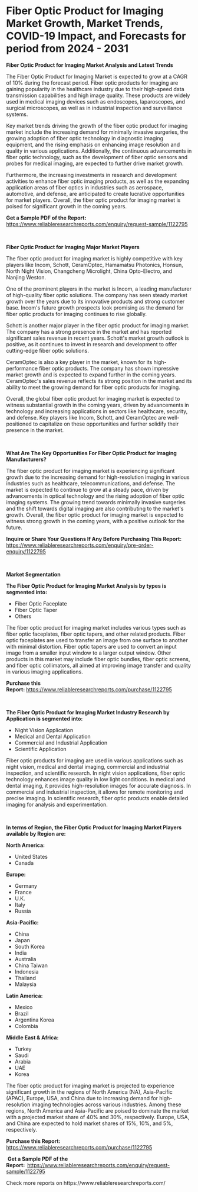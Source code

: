 <p><h1>Fiber Optic Product for Imaging Market Growth, Market Trends, COVID-19 Impact, and Forecasts for period from 2024 - 2031</h1></p><p><strong>Fiber Optic Product for Imaging Market Analysis and Latest Trends</strong></p>
<p><p>The Fiber Optic Product for Imaging Market is expected to grow at a CAGR of 10% during the forecast period. Fiber optic products for imaging are gaining popularity in the healthcare industry due to their high-speed data transmission capabilities and high image quality. These products are widely used in medical imaging devices such as endoscopes, laparoscopes, and surgical microscopes, as well as in industrial inspection and surveillance systems.</p><p>Key market trends driving the growth of the fiber optic product for imaging market include the increasing demand for minimally invasive surgeries, the growing adoption of fiber optic technology in diagnostic imaging equipment, and the rising emphasis on enhancing image resolution and quality in various applications. Additionally, the continuous advancements in fiber optic technology, such as the development of fiber optic sensors and probes for medical imaging, are expected to further drive market growth.</p><p>Furthermore, the increasing investments in research and development activities to enhance fiber optic imaging products, as well as the expanding application areas of fiber optics in industries such as aerospace, automotive, and defense, are anticipated to create lucrative opportunities for market players. Overall, the fiber optic product for imaging market is poised for significant growth in the coming years.</p></p>
<p><strong>Get a Sample PDF of the Report:&nbsp;</strong> <a href="https://www.reliableresearchreports.com/enquiry/request-sample/1122795">https://www.reliableresearchreports.com/enquiry/request-sample/1122795</a></p>
<p>&nbsp;</p>
<p><strong>Fiber Optic Product for Imaging Major Market Players</strong></p>
<p><p>The fiber optic product for imaging market is highly competitive with key players like Incom, Schott, CeramOptec, Hamamatsu Photonics, Honsun, North Night Vision, Changcheng Microlight, China Opto-Electro, and Nanjing Weston.</p><p>One of the prominent players in the market is Incom, a leading manufacturer of high-quality fiber optic solutions. The company has seen steady market growth over the years due to its innovative products and strong customer base. Incom's future growth prospects look promising as the demand for fiber optic products for imaging continues to rise globally.</p><p>Schott is another major player in the fiber optic product for imaging market. The company has a strong presence in the market and has reported significant sales revenue in recent years. Schott's market growth outlook is positive, as it continues to invest in research and development to offer cutting-edge fiber optic solutions.</p><p>CeramOptec is also a key player in the market, known for its high-performance fiber optic products. The company has shown impressive market growth and is expected to expand further in the coming years. CeramOptec's sales revenue reflects its strong position in the market and its ability to meet the growing demand for fiber optic products for imaging.</p><p>Overall, the global fiber optic product for imaging market is expected to witness substantial growth in the coming years, driven by advancements in technology and increasing applications in sectors like healthcare, security, and defense. Key players like Incom, Schott, and CeramOptec are well-positioned to capitalize on these opportunities and further solidify their presence in the market.</p></p>
<p>&nbsp;</p>
<p><strong>What Are The Key Opportunities For Fiber Optic Product for Imaging Manufacturers?</strong></p>
<p><p>The fiber optic product for imaging market is experiencing significant growth due to the increasing demand for high-resolution imaging in various industries such as healthcare, telecommunications, and defense. The market is expected to continue to grow at a steady pace, driven by advancements in optical technology and the rising adoption of fiber optic imaging systems. The growing trend towards minimally invasive surgeries and the shift towards digital imaging are also contributing to the market's growth. Overall, the fiber optic product for imaging market is expected to witness strong growth in the coming years, with a positive outlook for the future.</p></p>
<p><strong>Inquire or Share Your Questions If Any Before Purchasing This Report:</strong> <a href="https://www.reliableresearchreports.com/enquiry/pre-order-enquiry/1122795">https://www.reliableresearchreports.com/enquiry/pre-order-enquiry/1122795</a></p>
<p>&nbsp;</p>
<p><strong>Market Segmentation</strong></p>
<p><strong>The Fiber Optic Product for Imaging Market Analysis by types is segmented into:</strong></p>
<p><ul><li>Fiber Optic Faceplate</li><li>Fiber Optic Taper</li><li>Others</li></ul></p>
<p><p>The fiber optic product for imaging market includes various types such as fiber optic faceplates, fiber optic tapers, and other related products. Fiber optic faceplates are used to transfer an image from one surface to another with minimal distortion. Fiber optic tapers are used to convert an input image from a smaller input window to a larger output window. Other products in this market may include fiber optic bundles, fiber optic screens, and fiber optic collimators, all aimed at improving image transfer and quality in various imaging applications.</p></p>
<p><strong>Purchase this Report:&nbsp;</strong><a href="https://www.reliableresearchreports.com/purchase/1122795">https://www.reliableresearchreports.com/purchase/1122795</a></p>
<p>&nbsp;</p>
<p><strong>The Fiber Optic Product for Imaging Market Industry Research by Application is segmented into:</strong></p>
<p><ul><li>Night Vision Application</li><li>Medical and Dental Application</li><li>Commercial and Industrial Application</li><li>Scientific Application</li></ul></p>
<p><p>Fiber optic products for imaging are used in various applications such as night vision, medical and dental imaging, commercial and industrial inspection, and scientific research. In night vision applications, fiber optic technology enhances image quality in low light conditions. In medical and dental imaging, it provides high-resolution images for accurate diagnosis. In commercial and industrial inspection, it allows for remote monitoring and precise imaging. In scientific research, fiber optic products enable detailed imaging for analysis and experimentation.</p></p>
<p>&nbsp;</p>
<p><strong>In terms of Region, the Fiber Optic Product for Imaging Market Players available by Region are:</strong></p>
<p>
    <p> <strong> North America: </strong>
        <ul>
            <li>United States</li>
            <li>Canada</li>
        </ul>
        </p> 
    <p> <strong> Europe: </strong>
        <ul>
            <li>Germany</li>
            <li>France</li>
            <li>U.K.</li>
            <li>Italy</li>
            <li>Russia</li>
        </ul>
        </p> 
    <p> <strong> Asia-Pacific: </strong>
        <ul>
            <li>China</li>
            <li>Japan</li>
            <li>South Korea</li>
            <li>India</li>
            <li>Australia</li>
            <li>China Taiwan</li>
            <li>Indonesia</li>
            <li>Thailand</li>
            <li>Malaysia</li>
        </ul>
        </p> 
    <p> <strong> Latin America: </strong>
        <ul>
            <li>Mexico</li>
            <li>Brazil</li>
            <li>Argentina Korea</li>
            <li>Colombia</li>
        </ul>
        </p> 
    <p> <strong> Middle East & Africa: </strong>
        <ul>
            <li>Turkey</li>
            <li>Saudi</li>
            <li>Arabia</li>
            <li>UAE</li>
            <li>Korea</li>
        </ul>
    </p>
    </p>
<p><p>The fiber optic product for imaging market is projected to experience significant growth in the regions of North America (NA), Asia-Pacific (APAC), Europe, USA, and China due to increasing demand for high-resolution imaging technologies across various industries. Among these regions, North America and Asia-Pacific are poised to dominate the market with a projected market share of 40% and 30%, respectively. Europe, USA, and China are expected to hold market shares of 15%, 10%, and 5%, respectively.</p></p>
<p><strong>Purchase this Report: </strong><a href="https://www.reliableresearchreports.com/purchase/1122795">https://www.reliableresearchreports.com/purchase/1122795</a></p>
<p>&nbsp;<strong>Get a Sample PDF of the Report:&nbsp;&nbsp;</strong><a href="https://www.reliableresearchreports.com/enquiry/request-sample/1122795">https://www.reliableresearchreports.com/enquiry/request-sample/1122795</a></p>
<p><strong></strong></p>
<p>Check more reports on https://www.reliableresearchreports.com/</p>